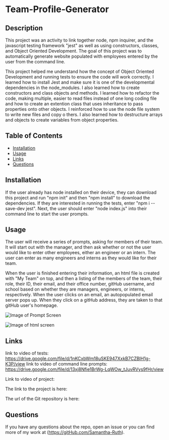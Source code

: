 # Team-Profile-Generator

## Description

This project was an activity to link together node, npm inquirer, and the javascript testing framework "jest" as well as using constructors, classes, and Object Oriented Development.  The goal of this project was to automatically generate website populated with employees entered by the user from the command line.   

This project helped me understand how the concept of Object Oriented Development and running tests to ensure the code will work correctly. I learned how to install Jest and make sure it is one of the developmental dependencies in the node_modules.  I also learned how to create constructors and class objects and methods.  I learned how to refactor the code, making multiple, easier to read files instead of one long coding file and how to create an extention class that uses inheritance to pass properties onto other objects.  I reinforced how to use the node file system to write new files and copy o thers. I also learned how to destructure arrays and objects to create variables from object properties. 

## Table of Contents

* [Installation](#installation)
* [Usage](#usage)
* [Links](#links)
* [Questions](#questions)

## Installation

If the user already has node installed on their device, they can download this project and run "npm init" and then "npm install" to download the dependencies.  If they are interested in running the tests, enter "npm i --save-dev jest".  Next, the user should enter "node index.js" into their command line to start the user prompts.

## Usage

The user will receive a series of prompts, asking for members of their team.  It will start out with the manager, and then ask whether or not the user would like to enter other employees, either an engineer or an intern.  The user can enter as many engineers and interns as they would like for their team.  

When the user is finished entering their information, an html file is created with "My Team" on top, and then a listing of the members of the team, their role, their ID, their email, and their office number, gitHub username, and school based on whether they are managers, engineers, or interns, respectively.  When the user clicks on an email, an autopopulated email server pops up.  When they click on a gitHub address, they are taken to that gitHub user's homepage.  

![Image of Prompt Screen](https://user-images.githubusercontent.com/64170123/175839620-3471a490-c559-4d3a-a634-446e7d4d558b.jpg)


![Image of html screen](https://user-images.githubusercontent.com/64170123/175839531-bd67df5d-4957-4967-8e30-7879f279c615.jpg)


## Links

link to video of tests: https://drive.google.com/file/d/1nKCxbWm18uSKE947XxkB7CZBlH1g-K3P/view
link to video of command line prompts: https://drive.google.com/file/d/13xj8Nfie1BrWg-LqWOw_tJuvRVys9fHr/view

Link to video of project: 

The link to the project is here: 

The url of the Git repository is here:

## Questions

If you have any questions about the repo, open an issue or you can find more of my work at (https://gitHub.com/Samantha-Ruth).


